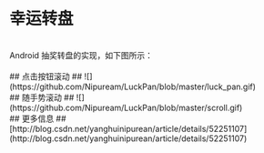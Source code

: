 # 幸运转盘 #
<br/>
Android 抽奖转盘的实现，如下图所示：<br/>


<br/>
## 点击按钮滚动 ##
![](https://github.com/Nipuream/LuckPan/blob/master/luck_pan.gif)

<br/>
## 随手势滚动 ##
![](https://github.com/Nipuream/LuckPan/blob/master/scroll.gif)


<br/>
## 更多信息 ##
[http://blog.csdn.net/yanghuinipurean/article/details/52251107](http://blog.csdn.net/yanghuinipurean/article/details/52251107)


